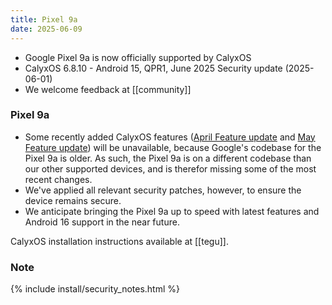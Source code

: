 ```yaml
---
title: Pixel 9a
date: 2025-06-09
---
```


* Google Pixel 9a is now officially supported by CalyxOS
* CalyxOS 6.8.10 - Android 15, QPR1, June 2025 Security update (2025-06-01)
* We welcome feedback at [[community]]

### Pixel 9a

* Some recently added CalyxOS features ([April Feature update](https://calyxos.org/news/2025/04/25/april-feature-update/) and [May Feature update](https://calyxos.org/news/2025/05/28/may-feature-update/)) will be unavailable,
  because Google's codebase for the Pixel 9a is older. As such, the Pixel 9a is on a different codebase than
  our other supported devices, and is therefor missing some of the most recent changes.
* We've applied all relevant security patches, however, to ensure the device remains secure.
* We anticipate bringing the Pixel 9a up to speed with latest features and Android 16 support in the near future.

CalyxOS installation instructions available at [[tegu]].

### Note

{% include install/security_notes.html %}
